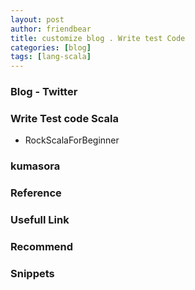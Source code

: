 ```yaml
---
layout: post
author: friendbear
title: customize blog . Write test Code
categories: [blog]
tags: [lang-scala]
---
```


### Blog - Twitter

### Write Test code Scala
- RockScalaForBeginner

### kumasora

### Reference

### Usefull Link
### Recommend

### Snippets
